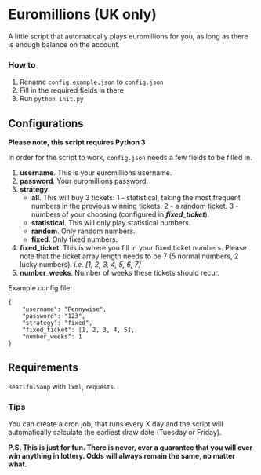 # Euromillions (UK only)

A little script that automatically plays euromillions for you, as long as there is enough balance on the account.

### How to

1. Rename `config.example.json` to `config.json`
2. Fill in the required fields in there
3. Run `python init.py`

## Configurations

**Please note, this script requires Python 3**

In order for the script to work, `config.json` needs a few fields to be filled in.

1. **username**. This is your euromillions username.
2. **password**. Your euromillions password.
3. **strategy**
   * **all**. This will buy 3 tickets: 1 - statistical, taking the most frequent numbers in the previous winning tickets. 2 - a random ticket. 3 - numbers of your choosing (configured in **_fixed_ticket_**).
   * **statistical**. This will only play statistical numbers.
   * **random**. Only random numbers.
   * **fixed**. Only fixed numbers.
4. **fixed_ticket**. This is where you fill in your fixed ticket numbers. Please note that the ticket array length needs to be 7 (5 normal numbers, 2 lucky numbers). _i.e. [1, 2, 3, 4, 5, 6, 7]_
5. **number_weeks**. Number of weeks these tickets should recur.

Example config file:

```
{
    "username": "Pennywise",
    "password": "123",
    "strategy": "fixed",
    "fixed_ticket": [1, 2, 3, 4, 5],
    "number_weeks": 1
}
```

## Requirements

`BeatifulSoup` with `lxml`, `requests`.

### Tips

You can create a cron job, that runs every X day and the script will automatically calculate the earliest draw date (Tuesday or Friday).

**P.S. This is just for fun. There is never, ever a guarantee that you will ever win anything in lottery. Odds will always remain the same, no matter what.**
